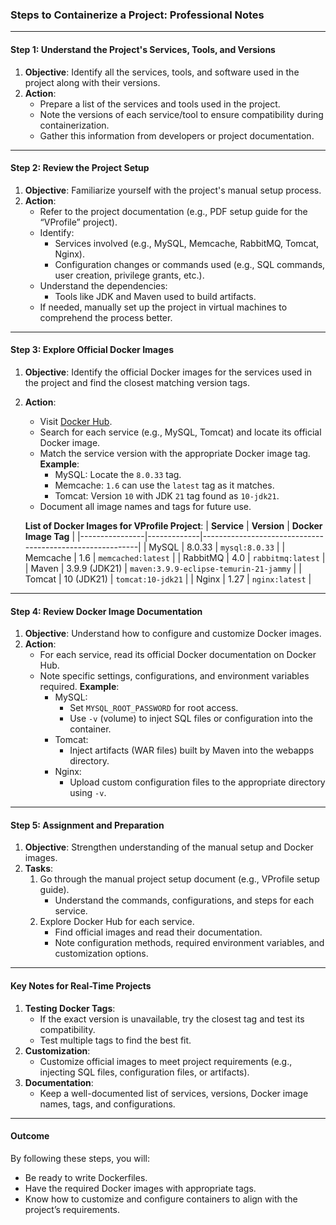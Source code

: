 ### **Steps to Containerize a Project: Professional Notes**

---

#### **Step 1: Understand the Project's Services, Tools, and Versions**
1. **Objective**: Identify all the services, tools, and software used in the project along with their versions.
2. **Action**:  
   - Prepare a list of the services and tools used in the project.
   - Note the versions of each service/tool to ensure compatibility during containerization.
   - Gather this information from developers or project documentation.

---

#### **Step 2: Review the Project Setup**
1. **Objective**: Familiarize yourself with the project's manual setup process.
2. **Action**:  
   - Refer to the project documentation (e.g., PDF setup guide for the “VProfile” project).
   - Identify:
     - Services involved (e.g., MySQL, Memcache, RabbitMQ, Tomcat, Nginx).
     - Configuration changes or commands used (e.g., SQL commands, user creation, privilege grants, etc.).
   - Understand the dependencies:
     - Tools like JDK and Maven used to build artifacts.
   - If needed, manually set up the project in virtual machines to comprehend the process better.

---

#### **Step 3: Explore Official Docker Images**
1. **Objective**: Identify the official Docker images for the services used in the project and find the closest matching version tags.
2. **Action**:
   - Visit [Docker Hub](https://hub.docker.com).
   - Search for each service (e.g., MySQL, Tomcat) and locate its official Docker image.
   - Match the service version with the appropriate Docker image tag.  
     **Example**:
     - MySQL: Locate the `8.0.33` tag.
     - Memcache: `1.6` can use the `latest` tag as it matches.
     - Tomcat: Version `10` with JDK `21` tag found as `10-jdk21`.
   - Document all image names and tags for future use.

   **List of Docker Images for VProfile Project**:
   | **Service**    | **Version** | **Docker Image Tag**                                      |
   |----------------|-------------|----------------------------------------------------------|
   | MySQL          | 8.0.33      | `mysql:8.0.33`                                           |
   | Memcache       | 1.6         | `memcached:latest`                                       |
   | RabbitMQ       | 4.0         | `rabbitmq:latest`                                        |
   | Maven          | 3.9.9 (JDK21) | `maven:3.9.9-eclipse-temurin-21-jammy`                |
   | Tomcat         | 10 (JDK21)  | `tomcat:10-jdk21`                                        |
   | Nginx          | 1.27        | `nginx:latest`                                           |

---

#### **Step 4: Review Docker Image Documentation**
1. **Objective**: Understand how to configure and customize Docker images.
2. **Action**:  
   - For each service, read its official Docker documentation on Docker Hub.
   - Note specific settings, configurations, and environment variables required.
     **Example**:
     - MySQL:
       - Set `MYSQL_ROOT_PASSWORD` for root access.
       - Use `-v` (volume) to inject SQL files or configuration into the container.
     - Tomcat:
       - Inject artifacts (WAR files) built by Maven into the webapps directory.
     - Nginx:
       - Upload custom configuration files to the appropriate directory using `-v`.

---

#### **Step 5: Assignment and Preparation**
1. **Objective**: Strengthen understanding of the manual setup and Docker images.
2. **Tasks**:
   1. Go through the manual project setup document (e.g., VProfile setup guide).
      - Understand the commands, configurations, and steps for each service.
   2. Explore Docker Hub for each service.
      - Find official images and read their documentation.
      - Note configuration methods, required environment variables, and customization options.

---

#### **Key Notes for Real-Time Projects**
1. **Testing Docker Tags**: 
   - If the exact version is unavailable, try the closest tag and test its compatibility.
   - Test multiple tags to find the best fit.
2. **Customization**: 
   - Customize official images to meet project requirements (e.g., injecting SQL files, configuration files, or artifacts).
3. **Documentation**: 
   - Keep a well-documented list of services, versions, Docker image names, tags, and configurations.

---

#### **Outcome**
By following these steps, you will:
- Be ready to write Dockerfiles.
- Have the required Docker images with appropriate tags.
- Know how to customize and configure containers to align with the project’s requirements.
